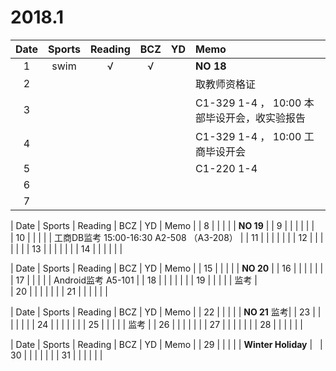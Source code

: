 # 2018.1
| Date  | Sports | Reading | BCZ | YD | Memo | 
| :---: | :---: | :---: | :---: | :---: | :--- | 
| 1 | swim | √ | √ |  | **NO 18** | 
| 2 |  |  |  |  | 取教师资格证 | 
| 3 |  |  |  |  | C1-329 1-4 ， 10:00 本部毕设开会，收实验报告 | 
| 4 |  |  |  |  | C1-329 1-4 ， 10:00 工商毕设开会| 
| 5 |  |  |  |  | C1-220 1-4 | 
| 6 |  |  |  |  |  | 
| 7 |  |  |  |  |  | 

| Date  | Sports | Reading | BCZ | YD | Memo | 
| 8 |  |  |  |  | **NO 19** | 
| 9 |  |  |  |  |  |   
| 10 |  |  |  |  | 工商DB监考 15:00-16:30 A2-508 （A3-208） | 
| 11 |  |  |  |  |  | 
| 12 |  |  |  |  |  | 
| 13 |  |  |  |  |  | 
| 14 |  |  |  |  |  | 

| Date  | Sports | Reading | BCZ | YD | Memo | 
| 15 |  |  |  |  | **NO 20** | 
| 16 |  |  |  |  |  | 
| 17 |  |  |  |  | Android监考 A5-101 | 
| 18 |  |  |  |  |  | 
| 19 |  |  |  |  | 监考 |   
| 20 |  |  |  |  |  | 
| 21 |  |  |  |  |  | 

| Date  | Sports | Reading | BCZ | YD | Memo | 
| 22 |  |  |  |  | **NO 21** 监考| 
| 23 |  |  |  |  |  | 
| 24 |  |  |  |  |  | 
| 25 |  |  |  |  |  监考 | 
| 26 |  |  |  |  |  | 
| 27 |  |  |  |  |  | 
| 28 |  |  |  |  |  | 

| Date  | Sports | Reading | BCZ | YD | Memo | 
| 29 |  |  |  |  | **Winter Holiday** |   
| 30 |  |  |  |  |  | 
| 31 |  |  |  |  |  | 
